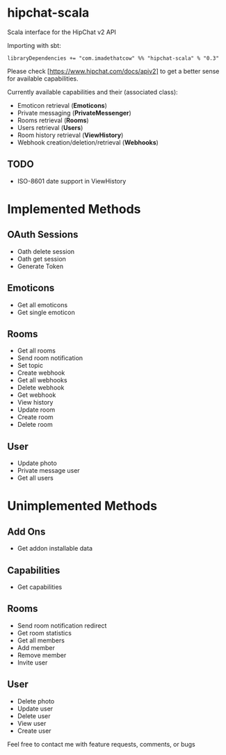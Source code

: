 hipchat-scala
=============

Scala interface for the HipChat v2 API

Importing with sbt:
```
libraryDependencies += "com.imadethatcow" %% "hipchat-scala" % "0.3"
```

Please check [https://www.hipchat.com/docs/apiv2] to get a better sense for available capabilities.

Currently available capabilities and their (associated class):
* Emoticon retrieval (**Emoticons**)
* Private messaging (**PrivateMessenger**)
* Rooms retrieval (**Rooms**)
* Users retrieval (**Users**)
* Room history retrieval (**ViewHistory**)
* Webhook creation/deletion/retrieval (**Webhooks**)

TODO
----
* ISO-8601 date support in ViewHistory

Implemented Methods
===================

OAuth Sessions
--------------
* Oath delete session
* Oath get session
* Generate Token

Emoticons
---------
* Get all emoticons
* Get single emoticon

Rooms
-----
* Get all rooms
* Send room notification
* Set topic
* Create webhook
* Get all webhooks
* Delete webhook
* Get webhook
* View history
* Update room
* Create room
* Delete room

User
----
* Update photo
* Private message user
* Get all users

Unimplemented Methods
=====================

Add Ons
-------
* Get addon installable data

Capabilities
------------
* Get capabilities

Rooms
-----
* Send room notification redirect
* Get room statistics
* Get all members
* Add member
* Remove member
* Invite user

User
----
* Delete photo
* Update user
* Delete user
* View user
* Create user



Feel free to contact me with feature requests, comments, or bugs
